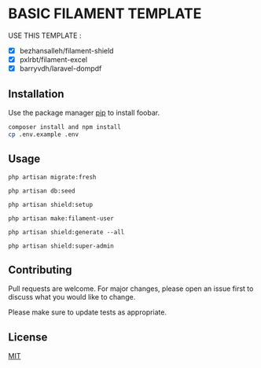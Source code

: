 # BASIC FILAMENT TEMPLATE

USE THIS TEMPLATE :
 - [x] bezhansalleh/filament-shield
 - [x] pxlrbt/filament-excel
 - [x] barryvdh/laravel-dompdf
## Installation

Use the package manager [pip](https://pip.pypa.io/en/stable/) to install foobar.

```bash
composer install and npm install
cp .env.example .env
```

## Usage

```FILAMENT COMMAND
php artisan migrate:fresh

php artisan db:seed

php artisan shield:setup

php artisan make:filament-user

php artisan shield:generate --all

php artisan shield:super-admin
```

## Contributing

Pull requests are welcome. For major changes, please open an issue first
to discuss what you would like to change.

Please make sure to update tests as appropriate.

## License

[MIT](https://choosealicense.com/licenses/mit/)
